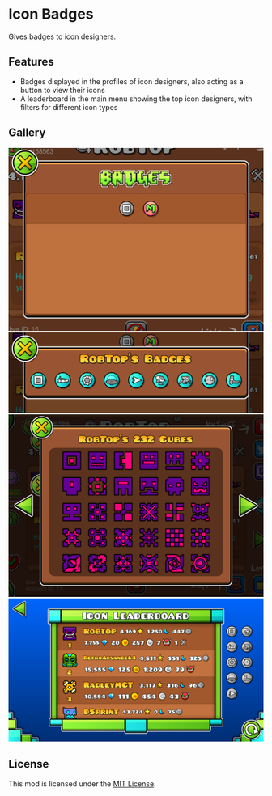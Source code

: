 # Icon Badges
Gives badges to icon designers.

## Features
- Badges displayed in the profiles of icon designers, also acting as a button to view their icons
- A leaderboard in the main menu showing the top icon designers, with filters for different icon types

## Gallery
![Badge Popup](https://github.com/hiimjasmine00/IconBadges/blob/main/resources/badge-popup.png)\
![Badges Popup](https://github.com/hiimjasmine00/IconBadges/blob/main/resources/badges-popup.png)\
![Icons Popup](https://github.com/hiimjasmine00/IconBadges/blob/main/resources/icons-popup.png)\
![Icon Leaderboard](https://github.com/hiimjasmine00/IconBadges/blob/main/resources/icon-leaderboard.png)

## License
This mod is licensed under the [MIT License](https://github.com/hiimjasmine00/IconBadges/blob/main/LICENSE).
